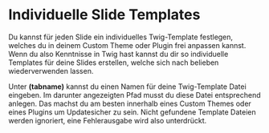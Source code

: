 # Individuelle Slide Templates

Du kannst für jeden Slide ein individuelles Twig-Template festlegen, welches du in deinem Custom Theme oder Plugin frei anpassen kannst. Wenn du also Kenntnisse in Twig hast kannst du dir so individuelle Templates für deine Slides erstellen, welche sich nach belieben wiederverwenden lassen.

Unter **(tabname)** kannst du einen Namen für deine Twig-Template Datei eingeben. Im darunter angezeigten Pfad musst du diese Datei entsprechend anlegen. Das machst du am besten innerhalb eines Custom Themes oder eines Plugins um Updatesicher zu sein. Nicht gefundene Template Dateien werden ignoriert, eine Fehlerausgabe wird also unterdrückt.